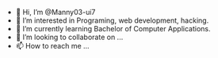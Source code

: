 - 👋 Hi, I’m @Manny03-ui7
- 👀 I’m interested in Programing, web development, hacking.
- 🌱 I’m currently learning Bachelor of Computer Applications.
- 💞️ I’m looking to collaborate on ...
- 📫 How to reach me ...

<!---
Manny03-ui7/Manny03-ui7 is a ✨ special ✨ repository because its `README.md` (this file) appears on your GitHub profile.
You can click the Preview link to take a look at your changes.
--->
